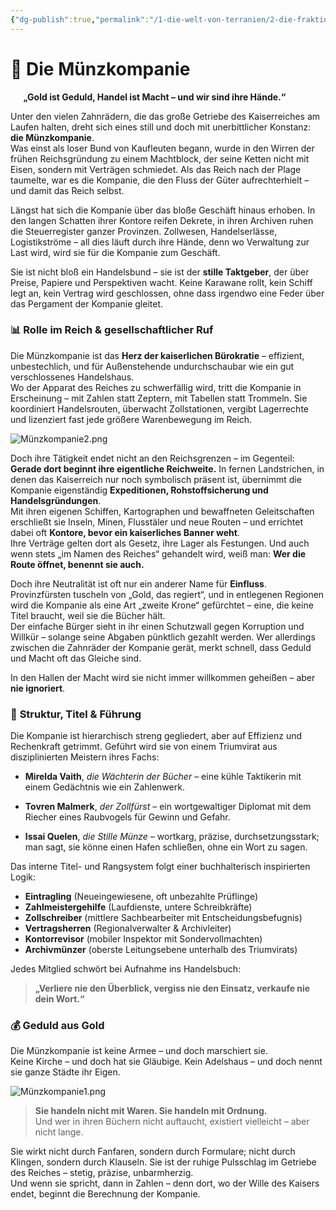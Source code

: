 ```yaml
---
{"dg-publish":true,"permalink":"/1-die-welt-von-terranien/2-die-fraktionen/1-grosse-fraktionen/muenzkompanie/"}
---
```


# 🏦 **Die Münzkompanie**
$\quad$
**„Gold ist Geduld, Handel ist Macht – und wir sind ihre Hände.“**

Unter den vielen Zahnrädern, die das große Getriebe des Kaiserreiches am Laufen halten, dreht sich eines still und doch mit unerbittlicher Konstanz: **die Münzkompanie**.  
Was einst als loser Bund von Kaufleuten begann, wurde in den Wirren der frühen Reichsgründung zu einem Machtblock, der seine Ketten nicht mit Eisen, sondern mit Verträgen schmiedet. Als das Reich nach der Plage taumelte, war es die Kompanie, die den Fluss der Güter aufrechterhielt – und damit das Reich selbst.

Längst hat sich die Kompanie über das bloße Geschäft hinaus erhoben. In den langen Schatten ihrer Kontore reifen Dekrete, in ihren Archiven ruhen die Steuerregister ganzer Provinzen. Zollwesen, Handelserlässe, Logistikströme – all dies läuft durch ihre Hände, denn wo Verwaltung zur Last wird, wird sie für die Kompanie zum Geschäft.

Sie ist nicht bloß ein Handelsbund – sie ist der **stille Taktgeber**, der über Preise, Papiere und Perspektiven wacht. Keine Karawane rollt, kein Schiff legt an, kein Vertrag wird geschlossen, ohne dass irgendwo eine Feder über das Pergament der Kompanie gleitet.

### 📊 **Rolle im Reich & gesellschaftlicher Ruf**

Die Münzkompanie ist das **Herz der kaiserlichen Bürokratie** – effizient, unbestechlich, und für Außenstehende undurchschaubar wie ein gut verschlossenes Handelshaus.  
Wo der Apparat des Reiches zu schwerfällig wird, tritt die Kompanie in Erscheinung – mit Zahlen statt Zeptern, mit Tabellen statt Trommeln. Sie koordiniert Handelsrouten, überwacht Zollstationen, vergibt Lagerrechte und lizenziert fast jede größere Warenbewegung im Reich.

![Münzkompanie2.png](/img/user/4%20Dateien/Illustrationen/M%C3%BCnzkompanie2.png)

Doch ihre Tätigkeit endet nicht an den Reichsgrenzen – im Gegenteil: **Gerade dort beginnt ihre eigentliche Reichweite.** In fernen Landstrichen, in denen das Kaiserreich nur noch symbolisch präsent ist, übernimmt die Kompanie eigenständig **Expeditionen, Rohstoffsicherung und Handelsgründungen**.  
Mit ihren eigenen Schiffen, Kartographen und bewaffneten Geleitschaften erschließt sie Inseln, Minen, Flusstäler und neue Routen – und errichtet dabei oft **Kontore, bevor ein kaiserliches Banner weht**.  
Ihre Verträge gelten dort als Gesetz, ihre Lager als Festungen. Und auch wenn stets „im Namen des Reiches“ gehandelt wird, weiß man: **Wer die Route öffnet, benennt sie auch.**

Doch ihre Neutralität ist oft nur ein anderer Name für **Einfluss**. Provinzfürsten tuscheln von „Gold, das regiert“, und in entlegenen Regionen wird die Kompanie als eine Art „zweite Krone“ gefürchtet – eine, die keine Titel braucht, weil sie die Bücher hält.  
Der einfache Bürger sieht in ihr einen Schutzwall gegen Korruption und Willkür – solange seine Abgaben pünktlich gezahlt werden. Wer allerdings zwischen die Zahnräder der Kompanie gerät, merkt schnell, dass Geduld und Macht oft das Gleiche sind.

In den Hallen der Macht wird sie nicht immer willkommen geheißen – aber **nie ignoriert**.

### 🧾 **Struktur, Titel & Führung**

Die Kompanie ist hierarchisch streng gegliedert, aber auf Effizienz und Rechenkraft getrimmt. Geführt wird sie von einem Triumvirat aus disziplinierten Meistern ihres Fachs:

- **Mirelda Vaith**, _die Wächterin der Bücher_ – eine kühle Taktikerin mit einem Gedächtnis wie ein Zahlenwerk.

- **Tovren Malmerk**, _der Zollfürst_ – ein wortgewaltiger Diplomat mit dem Riecher eines Raubvogels für Gewinn und Gefahr.

- **Issai Quelen**, _die Stille Münze_ – wortkarg, präzise, durchsetzungsstark; man sagt, sie könne einen Hafen schließen, ohne ein Wort zu sagen.


Das interne Titel- und Rangsystem folgt einer buchhalterisch inspirierten Logik:

- **Eintragling** (Neueingewiesene, oft unbezahlte Prüflinge)
- **Zahlmeistergehilfe** (Laufdienste, untere Schreibkräfte)
- **Zollschreiber** (mittlere Sachbearbeiter mit Entscheidungsbefugnis)
- **Vertragsherren** (Regionalverwalter & Archivleiter)
- **Kontorrevisor** (mobiler Inspektor mit Sondervollmachten)
- **Archivmünzer** (oberste Leitungsebene unterhalb des Triumvirats)

Jedes Mitglied schwört bei Aufnahme ins Handelsbuch:

> **„Verliere nie den Überblick, vergiss nie den Einsatz, verkaufe nie dein Wort.“**

### 💰 **Geduld aus Gold**

Die Münzkompanie ist keine Armee – und doch marschiert sie.  
Keine Kirche – und doch hat sie Gläubige. Kein Adelshaus – und doch nennt sie ganze Städte ihr Eigen.

![Münzkompanie1.png](/img/user/4%20Dateien/Illustrationen/M%C3%BCnzkompanie1.png)

> **Sie handeln nicht mit Waren. Sie handeln mit Ordnung.**  
> Und wer in ihren Büchern nicht auftaucht, existiert vielleicht – aber nicht lange.

Sie wirkt nicht durch Fanfaren, sondern durch Formulare; nicht durch Klingen, sondern durch Klauseln. Sie ist der ruhige Pulsschlag im Getriebe des Reiches – stetig, präzise, unbarmherzig.  
Und wenn sie spricht, dann in Zahlen – denn dort, wo der Wille des Kaisers endet, beginnt die Berechnung der Kompanie.
